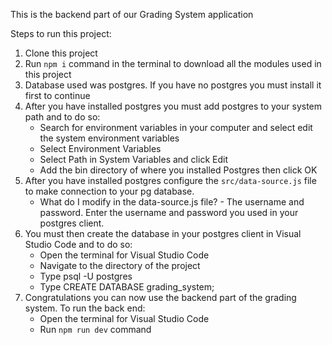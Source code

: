 This is the backend part of our Grading System application

Steps to run this project:
1. Clone this project
2. Run `npm i` command in the terminal to download all the modules used in this project
3. Database used was postgres. If you have no postgres you must install it first to continue
4. After you have installed postgres you must add postgres to your system path and to do so:
    - Search for environment variables in your computer and select edit the system environment variables
    - Select Environment Variables
    - Select Path in System Variables and click Edit
    - Add the bin directory of where you installed Postgres then click OK
5. After you have installed postgres configure the `src/data-source.js` file to make connection to your pg database.
    - What do I modify in the data-source.js file?
            - The username and password. Enter the username and password you used in your postgres client.
6. You must then create the database in your postgres client in Visual Studio Code and to do so:
    - Open the terminal for Visual Studio Code
    - Navigate to the directory of the project
    - Type psql -U postgres
    - Type CREATE DATABASE grading_system;
7. Congratulations you can now use the backend part of the grading system. To run the back end:
    - Open the terminal for Visual Studio Code
    - Run `npm run dev` command
